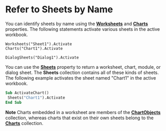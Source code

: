 
# Refer to Sheets by Name

You can identify sheets by name using the  **[Worksheets](8b7d660d-ca49-0bd0-dc57-64defa47bd5e.md)** and  **[Charts](582d9a78-d86f-ab69-0c22-85f8a59412d9.md)** properties. The following statements activate various sheets in the active workbook.


```
Worksheets("Sheet1").Activate 
Charts("Chart1").Activate
```


```
DialogSheets("Dialog1").Activate
```

You can use the  **[Sheets](45e4e19e-55ea-9615-231d-9435ba6d5a63.md)** property to return a worksheet, chart, module, or dialog sheet. The  **Sheets** collection contains all of these kinds of sheets. The following example activates the sheet named "Chart1" in the active workbook.



```vb
Sub ActivateChart() 
 Sheets("Chart1").Activate 
End Sub
```


 **Note**   Charts embedded in a worksheet are members of the **[ChartObjects](67cf2d82-ed9b-b23d-836f-19b106bcc5ed.md)** collection, whereas charts that exist on their own sheets belong to the  **[Charts](06d4602e-a713-7ca0-db39-2d8a29f084a0.md)** collection.

